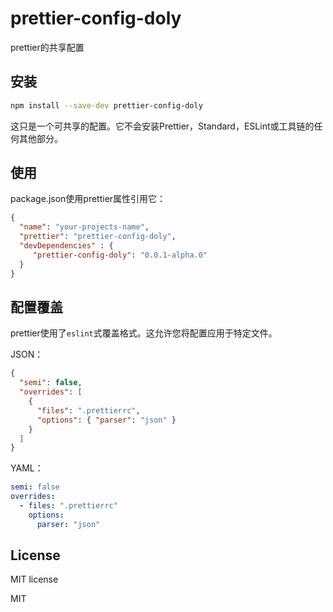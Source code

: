 # prettier-config-doly

prettier的共享配置

## 安装

```bash
npm install --save-dev prettier-config-doly
```
这只是一个可共享的配置。它不会安装Prettier，Standard，ESLint或工具链的任何其他部分。

## 使用

package.json使用prettier属性引用它：

```json
{
  "name": "your-projects-name",
  "prettier": "prettier-config-doly",
  "devDependencies" : {
     "prettier-config-doly": "0.0.1-alpha.0"
  }
}
```


## 配置覆盖

prettier使用了`eslint`式覆盖格式。这允许您将配置应用于特定文件。

JSON：

```json
{
  "semi": false,
  "overrides": [
    {
      "files": ".prettierrc",
      "options": { "parser": "json" }
    }
  ]
}
```

YAML：

```yaml
semi: false
overrides:
  - files: ".prettierrc"
    options:
      parser: "json"
```

## License

MIT  license

MIT